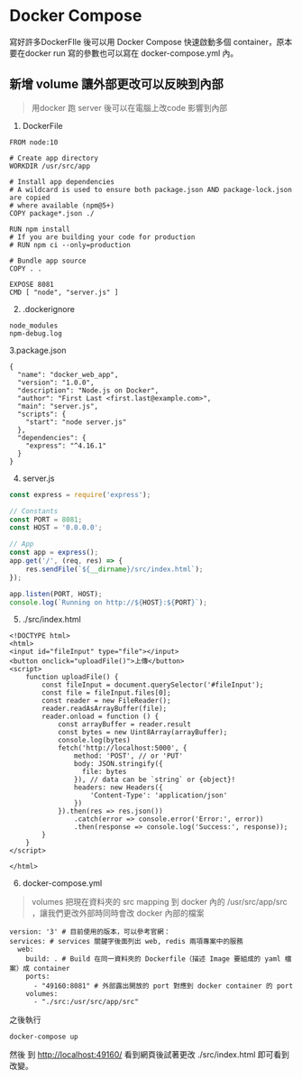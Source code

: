 # Docker Compose

寫好許多DockerFIle 後可以用 Docker Compose 快速啟動多個 container，原本要在docker run 寫的參數也可以寫在 docker-compose.yml 內。



## 新增 volume 讓外部更改可以反映到內部

> 用docker 跑 server 後可以在電腦上改code 影響到內部

1. DockerFile

```text
FROM node:10

# Create app directory
WORKDIR /usr/src/app

# Install app dependencies
# A wildcard is used to ensure both package.json AND package-lock.json are copied
# where available (npm@5+)
COPY package*.json ./

RUN npm install
# If you are building your code for production
# RUN npm ci --only=production

# Bundle app source
COPY . .

EXPOSE 8081
CMD [ "node", "server.js" ]
```

2. .dockerignore

```text
node_modules
npm-debug.log
```

3.package.json

```text
{
  "name": "docker_web_app",
  "version": "1.0.0",
  "description": "Node.js on Docker",
  "author": "First Last <first.last@example.com>",
  "main": "server.js",
  "scripts": {
    "start": "node server.js"
  },
  "dependencies": {
    "express": "^4.16.1"
  }
}
```

4. server.js

```javascript
const express = require('express');

// Constants
const PORT = 8081;
const HOST = '0.0.0.0';

// App
const app = express();
app.get('/', (req, res) => {
    res.sendFile(`${__dirname}/src/index.html`);
});

app.listen(PORT, HOST);
console.log(`Running on http://${HOST}:${PORT}`);
```

5. ./src/index.html

```markup
<!DOCTYPE html>
<html>
<input id="fileInput" type="file"></input>
<button onclick="uploadFile()">上傳</button>
<script>
    function uploadFile() {
        const fileInput = document.querySelector('#fileInput');
        const file = fileInput.files[0];
        const reader = new FileReader();
        reader.readAsArrayBuffer(file);
        reader.onload = function () {
            const arrayBuffer = reader.result
            const bytes = new Uint8Array(arrayBuffer);
            console.log(bytes)
            fetch('http://localhost:5000', {
                method: 'POST', // or 'PUT'
                body: JSON.stringify({
                  file: bytes
                }), // data can be `string` or {object}!
                headers: new Headers({
                    'Content-Type': 'application/json'
                })
            }).then(res => res.json())
                .catch(error => console.error('Error:', error))
                .then(response => console.log('Success:', response));
        }
    }
</script>

</html>
```

6. docker-compose.yml

> volumes 把現在資料夾的 src mapping 到 docker 內的 /usr/src/app/src ，讓我們更改外部時同時會改 docker 內部的檔案

```text
version: '3' # 目前使用的版本，可以參考官網：
services: # services 關鍵字後面列出 web, redis 兩項專案中的服務
  web:
    build: . # Build 在同一資料夾的 Dockerfile（描述 Image 要組成的 yaml 檔案）成 container
    ports:
      - "49160:8081" # 外部露出開放的 port 對應到 docker container 的 port
    volumes: 
      - "./src:/usr/src/app/src"  
```

之後執行

```text
docker-compose up
```

然後 到 [http://localhost:49160/](http://localhost:49160/) 看到網頁後試著更改 ./src/index.html 即可看到改變。

